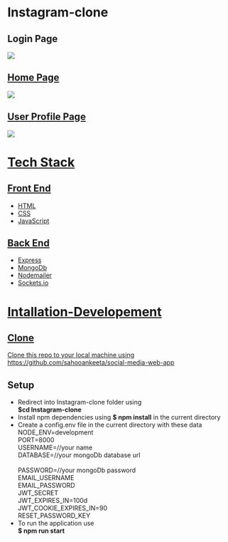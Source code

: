 # Instagram-clone
<h2>Login Page</h2>
<a href="https://drive.google.com/uc?export=view&id=1yFrw78AaFZykQn75O9rIbk3bdS6Z9zVE"><img src="https://drive.google.com/uc?export=view&id=1yFrw78AaFZykQn75O9rIbk3bdS6Z9zVE"  />
 
 <h2>Home Page</h2>
 <a href="https://drive.google.com/uc?export=view&id=1MVqg205VJfWl0m48LAjXhDPwd5jNq-Z_"><img src="https://drive.google.com/uc?export=view&id=1MVqg205VJfWl0m48LAjXhDPwd5jNq-Z_"  />
 
 <h2>User Profile Page</h2>
  <a href="https://drive.google.com/uc?export=view&id=1FbTgm74JiSY1t7Gd79GnJQjEz2gCfb9w"><img src="https://drive.google.com/uc?export=view&id=1FbTgm74JiSY1t7Gd79GnJQjEz2gCfb9w"  />
   <h1>Tech Stack</h1>
   <h2>Front End</h2>
   <ul>
    <li>HTML</li>
    <li>CSS</li>
    <li>JavaScript</li>
   </ul>
   <h2>Back End</h2>
   <ul>
    <li>Express</li>
    <li>MongoDb</li>
    <li>Nodemailer</li>
    <li>Sockets.io</li>
   </ul>
   <h1>Intallation-Developement</h1>
   <h2>Clone</h2>
   <p>Clone this repo to your local machine using <a href="https://github.com/sahooankeeta/social-media-web-app">https://github.com/sahooankeeta/social-media-web-app</a></p>
    <h2>Setup</h2>
   <ul>
    <li>Redirect into Instagram-clone folder using <br><strong>$cd Instagram-clone</strong></li>
    <li>Install npm dependencies using <strong>$ npm install</strong> in the current directory</li>
    <li>Create a config.env file in the current directory with these data<br>
     <div>
      NODE_ENV=development<br>
      PORT=8000<br>
      USERNAME=//your name<br>
      DATABASE=//your mongoDb database url<br><br>
      PASSWORD=//your mongoDb password<br>
      EMAIL_USERNAME<br>
      EMAIL_PASSWORD<br>
      JWT_SECRET<br>
      JWT_EXPIRES_IN=100d<br>
      JWT_COOKIE_EXPIRES_IN=90<br>
      RESET_PASSWORD_KEY<br>
     </div>
    </li>
    <li>To run the application use<br><strong>$ npm run start</strong></li>
   </ul>
